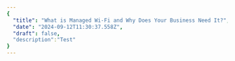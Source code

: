 ```yaml
---
{
  "title": "What is Managed Wi-Fi and Why Does Your Business Need It?",
  "date": "2024-09-12T11:30:37.558Z",
  "draft": false,
  "description":"Test"
}
---
```

        